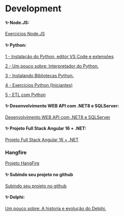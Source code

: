 # Development


#### ✨ Node.JS:

<div> 
<p><a href="https://github.com/JosiTubaroski/Node_JS">Exercicios Node.JS </a></p>
</div> 

#### ✨ Python:

<div> 
<p><a href="https://github.com/JosiTubaroski/Instala_Python_VSCode_Extencoes/blob/main/README.md">1 - Instalação do Python, editor VS Code e extensões </a></p>
</div> 

<div> 
<p><a href="https://github.com/JosiTubaroski/Inter">2 - Um pouco sobre: Interpretador do Python. </a></p>
</div> 

<div> 
<p><a href="https://github.com/JosiTubaroski/Blibliotecas_Python">3 - Instalando Bibliotecas Python. </a></p>
</div> 

<div> 
<p><a href="https://github.com/JosiTubaroski/Python-Exercises">4 - Exercicios Python (Iniciantes) </a></p>
</div> 

<div> 
<p><a href="https://github.com/JosiTubaroski/ETL_com_python">5 - ETL com Python </a></p>
</div> 

#### ✨ Desenvolvimento WEB API com .NET8 e SQLServer:

<div> 
<p><a href="https://github.com/JosiTubaroski/WEB-API-com-.NET-8-e-SQL-Server">Desenvolvimento WEB API com .NET8 e SQLServer</a></p>
</div> 

#### ✨ Projeto Full Stack Angular 16 + .NET:

<div> 
<p><a href="https://github.com/JosiTubaroski/-FullStackAngular_16_-_.NET">Projeto Full Stack Angular 16 + .NET</a></p>
</div> 

### Hangfire

<div> 
<p><a href="https://github.com/JosiTubaroski/NET8_HangFire/tree/main">Projeto HangFire</a></p>
</div> 


#### ✨ Subindo seu projeto no github

<div> 
<p><a href="https://github.com/JosiTubaroski/Subir_Projeto_Github">Subindo seu projeto no github</a></p>
</div> 

#### ✨ Delphi:

<div> 
<p><a href="https://github.com/JosiTubaroski/Delphi">Um pouco sobre: A historia e evolução do Delphi. </a></p>
</div> 



